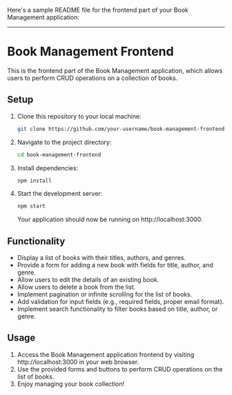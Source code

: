 Here's a sample README file for the frontend part of your Book Management application:

---

# Book Management Frontend

This is the frontend part of the Book Management application, which allows users to perform CRUD operations on a collection of books.

## Setup

1. Clone this repository to your local machine:

   ```bash
   git clone https://github.com/your-username/book-management-frontend.git
   ```

2. Navigate to the project directory:

   ```bash
   cd book-management-frontend
   ```

3. Install dependencies:

   ```bash
   npm install
   ```

4. Start the development server:

   ```bash
   npm start
   ```

   Your application should now be running on http://localhost:3000.

## Functionality

- Display a list of books with their titles, authors, and genres.
- Provide a form for adding a new book with fields for title, author, and genre.
- Allow users to edit the details of an existing book.
- Allow users to delete a book from the list.
- Implement pagination or infinite scrolling for the list of books.
- Add validation for input fields (e.g., required fields, proper email format).
- Implement search functionality to filter books based on title, author, or genre.

## Usage

1. Access the Book Management application frontend by visiting http://localhost:3000 in your web browser.
2. Use the provided forms and buttons to perform CRUD operations on the list of books.
3. Enjoy managing your book collection!

